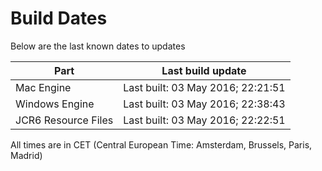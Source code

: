 # Build Dates

Below are the last known dates to updates

Part | Last build update
-----|-----
Mac Engine | Last built: 03 May 2016; 22:21:51
Windows Engine | Last built: 03 May 2016; 22:38:43
JCR6 Resource Files | Last built: 03 May 2016; 22:22:51
All times are in CET (Central European Time: Amsterdam, Brussels, Paris, Madrid)



